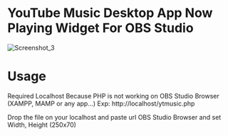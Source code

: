 # YouTube Music Desktop App Now Playing Widget For OBS Studio
![Screenshot_3](https://user-images.githubusercontent.com/35993608/123556842-376eb300-d796-11eb-9014-29ce077c211e.png)

# Usage
<p> Required Localhost Because PHP is not working on OBS Studio Browser (XAMPP, MAMP or any app...) Exp: http://localhost/ytmusic.php </p>
<p> Drop the file on your localhost and paste url OBS Studio Browser and set Width, Height (250x70) </p>
